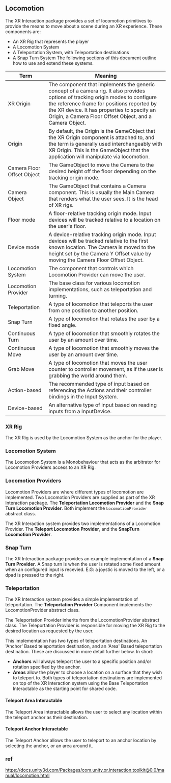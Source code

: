 ## Locomotion
The XR Interaction package provides a set of locomotion primitives to provide the means to move about a scene during an XR experience. These components are:

- An XR Rig that represents the player
- A Locomotion System
- A Teleportation System, with Teleportation destinations
- A Snap Turn System
The following sections of this document outline how to use and extend these systems.



| Term | Meaning |
| --- | --- |
| XR Origin | The component that implements the generic concept of a camera rig. It also provides options of tracking origin modes to configure the reference frame for positions reported by the XR device. It has properties to specify an Origin, a Camera Floor Offset Object, and a Camera Object. |
| Origin | By default, the Origin is the GameObject that the XR Origin component is attached to, and the term is generally used interchangeably with XR Origin. This is the GameObject that the application will manipulate via locomotion. |
| Camera Floor Offset Object | The GameObject to move the Camera to the desired height off the floor depending on the tracking origin mode. |
| Camera Object | The GameObject that contains a Camera component. This is usually the Main Camera that renders what the user sees. It is the head of XR rigs. |
| Floor mode | A floor-relative tracking origin mode. Input devices will be tracked relative to a location on the user's floor. |
| Device mode | A device-relative tracking origin mode. Input devices will be tracked relative to the first known location. The Camera is moved to the height set by the Camera Y Offset value by moving the Camera Floor Offset Object. |
| Locomotion System | The component that controls which Locomotion Provider can move the user. |
| Locomotion Provider | The base class for various locomotion implementations, such as teleportation and turning. |
| Teleportation | A type of locomotion that teleports the user from one position to another position. |
| Snap Turn | A type of locomotion that rotates the user by a fixed angle. |
| Continuous Turn | A type of locomotion that smoothly rotates the user by an amount over time. |
| Continuous Move | A type of locomotion that smoothly moves the user by an amount over time. |
| Grab Move | A type of locomotion that moves the user counter to controller movement, as if the user is grabbing the world around them. |
| Action-based | The recommended type of input based on referencing the Actions and their controller bindings in the Input System. |
| Device-based | An alternative type of input based on reading inputs from a InputDevice. |

### XR Rig
The XR Rig is used by the Locomotion System as the anchor for the player.

### Locomotion System
The Locomotion System is a Monobehaviour that acts as the arbitrator for Locomotion Providers access to an XR Rig.

### Locomotion Providers
Locomotion Providers are where different types of locomotion are implemented. Two Locomotion Providers are supplied as part of the XR Interaction package. The **Teleportation Locomotion Provider** and the **Snap Turn Locomotion Provider**. Both implement the `LocomotionProvider` abstract class.

The XR Interaction system provides two implementations of a Locomotion Provider. The **Teleport Locomotion Provider**, and the **SnapTurn Locomotion Provider**.

### Snap Turn
The XR Interaction package provides an example implementation of a **Snap Turn Provider**. A Snap turn is when the user is rotated some fixed amount when an configured input is recevied. E.G: a joystic is moved to the left, or a dpad is pressed to the right.

### Teleportation
The XR Interaction system provides a simple implementation of teleportation. The **Teleportation Provider** Component implements the LocomotionProvider abstract class.

The Teleportation Provider inherits from the LocomotionProvider abstract class. The Teleportation Provider is responsible for moving the XR Rig to the desired location as requested by the user.

This implementation has two types of teleportation destinations. An 'Anchor' Based teleportation destination, and an 'Area' Based teleportation destination. These are discussed in more detail further below. In short:

- **Anchors** will always teleport the user to a specific position and/or rotation specified by the anchor.
- **Areas** allow the player to choose a location on a surface that they wish to teleport to.
Both types of teleportation destinations are implemented on top of the XR Interaction system using the Base Teleportation Interactable as the starting point for shared code.

#### Teleport Area Interactable
The Teleport Area interactable allows the user to select any location within the teleport anchor as their destination. 

#### Teleport Anchor Interactable
The Teleport Anchor allows the user to teleport to an anchor location by selecting the anchor, or an area around it. 

### ref
https://docs.unity3d.com/Packages/com.unity.xr.interaction.toolkit@0.0/manual/locomotion.html
